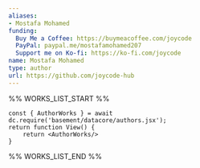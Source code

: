 ```yaml
---
aliases:
- Mostafa Mohamed
funding:
  Buy Me a Coffee: https://buymeacoffee.com/joycode
  PayPal: paypal.me/mostafamohamed207
  Support me on Ko-fi: https://ko-fi.com/joycode
name: Mostafa Mohamed
type: author
url: https://github.com/joycode-hub
---
```



%% WORKS_LIST_START %%

```datacorejsx
const { AuthorWorks } = await dc.require('basement/datacore/authors.jsx');
return function View() {
    return <AuthorWorks/>
}
```
%% WORKS_LIST_END %%
